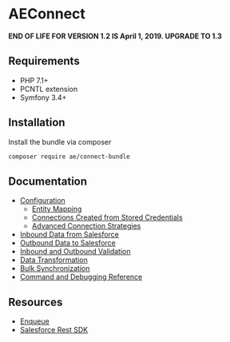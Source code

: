 # AEConnect

**END OF LIFE FOR VERSION 1.2 IS April 1, 2019. UPGRADE TO 1.3**

## Requirements

* PHP 7.1+
* PCNTL extension
* Symfony 3.4+

## Installation

Install the bundle via composer

```bash
composer require ae/connect-bundle
```

## Documentation
* [Configuration](Resources/docs/config/README.md)
    * [Entity Mapping](Resources/docs/config/entity_mapping.md)
    * [Connections Created from Stored Credentials](Resources/docs/config/runtime_connections.md)
    * [Advanced Connection Strategies](Resources/docs/config/advanced_connections.md)
* [Inbound Data from Salesforce](Resources/docs/inbound/README.md)
* [Outbound Data to Salesforce](Resources/docs/outbound/README.md)
* [Inbound and Outbound Validation](Resources/docs/validation/README.md)
* [Data Transformation](Resources/docs/transformers/README.md)
* [Bulk Synchronization](Resources/docs/bulk/README.md)
* [Command and Debugging Reference](Resources/docs/commands/README.md)

## Resources
* [Enqueue](https://github.com/php-enqueue/enqueue-dev)
* [Salesforce Rest SDK](https://github.com/advisors-excel-llc/salesforce-rest-sdk)

